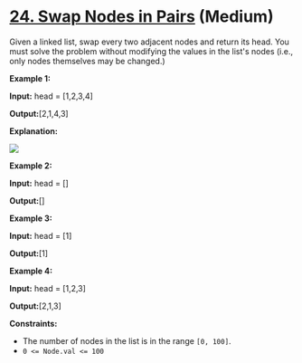 # [24. Swap Nodes in Pairs][link] (Medium)

[link]: https://leetcode.com/problems/swap-nodes-in-pairs/

Given a linked list, swap every two adjacent nodes and return its head. You must solve the problem
without modifying the values in the list's nodes (i.e., only nodes themselves may be changed.)

**Example 1:**

**Input:** head = \[1,2,3,4\]

**Output:**\[2,1,4,3\]

**Explanation:**

![](https://assets.leetcode.com/uploads/2020/10/03/swap_ex1.jpg)

**Example 2:**

**Input:** head = \[\]

**Output:**\[\]

**Example 3:**

**Input:** head = \[1\]

**Output:**\[1\]

**Example 4:**

**Input:** head = \[1,2,3\]

**Output:**\[2,1,3\]

**Constraints:**

- The number of nodes in the list is in the range `[0, 100]`.
- `0 <= Node.val <= 100`

